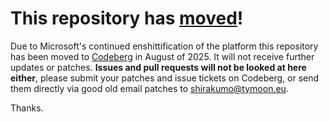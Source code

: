 # This repository has [moved](https://shirakumo.org/projects/events)!
Due to Microsoft's continued enshittification of the platform this repository has been moved to [Codeberg](https://shirakumo.org/projects/events) in August of 2025. It will not receive further updates or patches. **Issues and pull requests will not be looked at here either**, please submit your patches and issue tickets on Codeberg, or send them directly via good old email patches to [shirakumo@tymoon.eu](mailto:shirakumo@tymoon.eu).

Thanks.